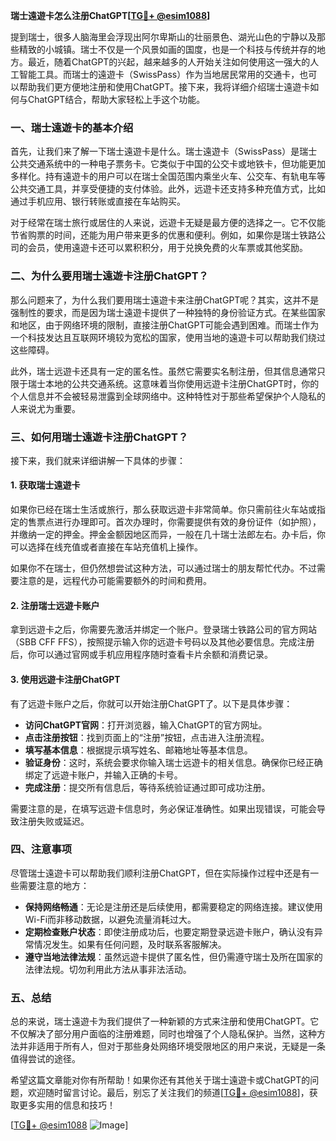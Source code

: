 **瑞士遠遊卡怎么注册ChatGPT[[TG💪+ @esim1088](https://t.me/s/esim1088)]**

提到瑞士，很多人脑海里会浮现出阿尔卑斯山的壮丽景色、湖光山色的宁静以及那些精致的小城镇。瑞士不仅是一个风景如画的国度，也是一个科技与传统并存的地方。最近，随着ChatGPT的兴起，越来越多的人开始关注如何使用这一强大的人工智能工具。而瑞士的遠遊卡（SwissPass）作为当地居民常用的交通卡，也可以帮助我们更方便地注册和使用ChatGPT。接下来，我将详细介绍瑞士遠遊卡如何与ChatGPT结合，帮助大家轻松上手这个功能。

### 一、瑞士遠遊卡的基本介绍

首先，让我们来了解一下瑞士遠遊卡是什么。瑞士遠遊卡（SwissPass）是瑞士公共交通系统中的一种电子票务卡。它类似于中国的公交卡或地铁卡，但功能更加多样化。持有遠遊卡的用户可以在瑞士全国范围内乘坐火车、公交车、有轨电车等公共交通工具，并享受便捷的支付体验。此外，远遊卡还支持多种充值方式，比如通过手机应用、银行转账或直接在车站购买。

对于经常在瑞士旅行或居住的人来说，远遊卡无疑是最方便的选择之一。它不仅能节省购票的时间，还能为用户带来更多的优惠和便利。例如，如果你是瑞士铁路公司的会员，使用遠遊卡还可以累积积分，用于兑换免费的火车票或其他奖励。

### 二、为什么要用瑞士遠遊卡注册ChatGPT？

那么问题来了，为什么我们要用瑞士遠遊卡来注册ChatGPT呢？其实，这并不是强制性的要求，而是因为瑞士遠遊卡提供了一种独特的身份验证方式。在某些国家和地区，由于网络环境的限制，直接注册ChatGPT可能会遇到困难。而瑞士作为一个科技发达且互联网环境较为宽松的国家，使用当地的遠遊卡可以帮助我们绕过这些障碍。

此外，瑞士远遊卡还具有一定的匿名性。虽然它需要实名制注册，但其信息通常只限于瑞士本地的公共交通系统。这意味着当你使用远遊卡注册ChatGPT时，你的个人信息并不会被轻易泄露到全球网络中。这种特性对于那些希望保护个人隐私的人来说尤为重要。

### 三、如何用瑞士遠遊卡注册ChatGPT？

接下来，我们就来详细讲解一下具体的步骤：

#### 1. 获取瑞士遠遊卡

如果你已经在瑞士生活或旅行，那么获取远遊卡非常简单。你只需前往火车站或指定的售票点进行办理即可。首次办理时，你需要提供有效的身份证件（如护照），并缴纳一定的押金。押金金额因地区而异，一般在几十瑞士法郎左右。办卡后，你可以选择在线充值或者直接在车站充值机上操作。

如果你不在瑞士，但仍然想尝试这种方法，可以通过瑞士的朋友帮忙代办。不过需要注意的是，远程代办可能需要额外的时间和费用。

#### 2. 注册瑞士远遊卡账户

拿到远遊卡之后，你需要先激活并绑定一个账户。登录瑞士铁路公司的官方网站（SBB CFF FFS），按照提示输入你的远遊卡号码以及其他必要信息。完成注册后，你可以通过官网或手机应用程序随时查看卡片余额和消费记录。

#### 3. 使用远遊卡注册ChatGPT

有了远遊卡账户之后，你就可以开始注册ChatGPT了。以下是具体步骤：

- **访问ChatGPT官网**：打开浏览器，输入ChatGPT的官方网址。
- **点击注册按钮**：找到页面上的“注册”按钮，点击进入注册流程。
- **填写基本信息**：根据提示填写姓名、邮箱地址等基本信息。
- **验证身份**：这时，系统会要求你输入瑞士远遊卡的相关信息。确保你已经正确绑定了远遊卡账户，并输入正确的卡号。
- **完成注册**：提交所有信息后，等待系统验证通过即可成功注册。

需要注意的是，在填写远遊卡信息时，务必保证准确性。如果出现错误，可能会导致注册失败或延迟。

### 四、注意事项

尽管瑞士遠遊卡可以帮助我们顺利注册ChatGPT，但在实际操作过程中还是有一些需要注意的地方：

- **保持网络畅通**：无论是注册还是后续使用，都需要稳定的网络连接。建议使用Wi-Fi而非移动数据，以避免流量消耗过大。
- **定期检查账户状态**：即使注册成功后，也要定期登录远遊卡账户，确认没有异常情况发生。如果有任何问题，及时联系客服解决。
- **遵守当地法律法规**：虽然远遊卡提供了匿名性，但仍需遵守瑞士及所在国家的法律法规。切勿利用此方法从事非法活动。

### 五、总结

总的来说，瑞士遠遊卡为我们提供了一种新颖的方式来注册和使用ChatGPT。它不仅解决了部分用户面临的注册难题，同时也增强了个人隐私保护。当然，这种方法并非适用于所有人，但对于那些身处网络环境受限地区的用户来说，无疑是一条值得尝试的途径。

希望这篇文章能对你有所帮助！如果你还有其他关于瑞士遠遊卡或ChatGPT的问题，欢迎随时留言讨论。最后，别忘了关注我们的频道[[TG💪+ @esim1088](https://t.me/s/esim1088)]，获取更多实用的信息和技巧！

[[TG💪+ @esim1088](https://t.me/s/esim1088) ![Image](https://i.postimg.cc/4NQfJmqS/Snipaste-2025-05-13-00-14-12.png)]
